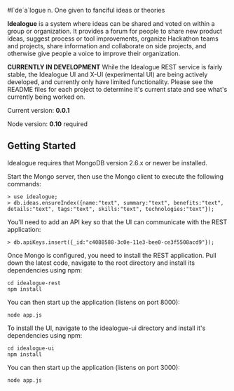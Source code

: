 #I\`de´a\`logue
n. One given to fanciful ideas or theories

**Idealogue** is a system where ideas can be shared and voted on within a group or organization.
It provides a forum for people to share new product ideas, suggest process or tool improvements,
organize Hackathon teams and projects, share information and collaborate on side projects, and
otherwise give people a voice to improve their organization.

**CURRENTLY IN DEVELOPMENT**
While the Idealogue REST service is fairly stable, the Idealogue UI and X-UI (experimental UI)
are being actively developed, and currently only have limited functionality. Please see the README
files for each project to determine it's current state and see what's currently being worked on.

Current version: **0.0.1**

Node version: **0.10** required

## Getting Started
Idealogue requires that MongoDB version 2.6.x or newer be installed.

Start the Mongo server, then use the Mongo client to execute the following commands:
```
> use idealogue;
> db.ideas.ensureIndex({name:"text", summary:"text", benefits:"text", details:"text", tags:"text", skills:"text", technologies:"text"});
```

You'll need to add an API key so that the UI can communicate with the REST application:
```
> db.apiKeys.insert({_id:"c4088588-3c0e-11e3-bee0-ce3f5508acd9"});
```

Once Mongo is configured, you need to install the REST application. Pull down the latest code, navigate to
the root directory and install its dependencies using npm:
```
cd idealogue-rest
npm install
```

You can then start up the application (listens on port 8000):
```
node app.js
```

To install the UI, navigate to the idealogue-ui directory and install it's dependencies using npm:
```
cd idealogue-ui
npm install
```

You can then start up the application (listens on port 3000):
```
node app.js
```
